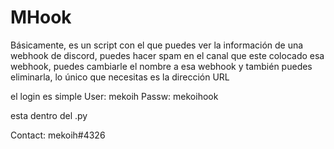 # MHook
Básicamente, es un script con el que puedes ver la información de una webhook de discord, puedes hacer spam en el canal que este colocado esa webhook, puedes cambiarle el nombre a esa webhook y también puedes eliminarla, lo único que necesitas es la dirección URL

el login es simple
User: mekoih
Passw: mekoihook

esta dentro del .py

Contact:
mekoih#4326
